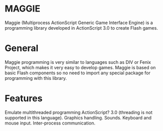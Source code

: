 MAGGIE
======

Maggie (Multiprocess ActionScript Generic Game Interface Engine) is a programming library developed in ActionScript 3.0 to create Flash games.

General
=======

Maggie programming is very similar to languages such as DIV or Fenix Project, which makes it very easy to develop games. Maggie is based on basic Flash components so no need to import any special package for programming with this library.

Features
========

Emulate multithreaded programming ActionScript? 3.0 (threading is not supported in this language).
Graphics handling.
Sounds.
Keyboard and mouse input.
Inter-process communication. 